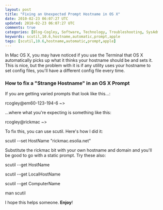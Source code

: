 ```yaml
---           
layout: post
title: "Fixing an Unexpected Prompt Hostname in OS X"
date: 2010-02-23 06:07:27 UTC
updated: 2010-02-23 06:07:27 UTC
comments: true
categories: [Blog-Cogley, Software, Technology, Troubleshooting, SysAdmin, Tips]
keywords: scutil,10.6,hostname,automatic,prompt,apple
tags: [scutil,10.6,hostname,automatic,prompt,apple]
---
```

 


In Mac OS X, you may have noticed if you use the Terminal that OS X automatically picks up what it thinks your hostname should be and sets it. This is nice, but the problem with it is if any utility uses your hostname to set config files, you'll have a different config file every time. 




### How to fix a "Strange Hostname" in an OS X Prompt






If you are getting varied prompts that look like this...: 




rcogley@em60-123-194-6 ~>




...where what you're expecting is something like this: 




rcogley@rickmac ~>




To fix this, you can use scutil. Here's how I did it: 




scutil --set HostName "rickmac.esolia.net"




Substitute the rickmac bit with your own hostname and domain and you'll be good to go with a static prompt. Try these also: 




scutil --get HostName




scutil --get LocalHostName




scutil --get ComputerName




man scutil




I hope this helps someone. **Enjoy**! 


